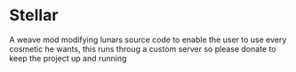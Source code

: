 # Stellar
A weave mod modifying lunars source code to enable the user to use every cosmetic he wants, this runs throug a custom server so please donate to keep the project up and running
